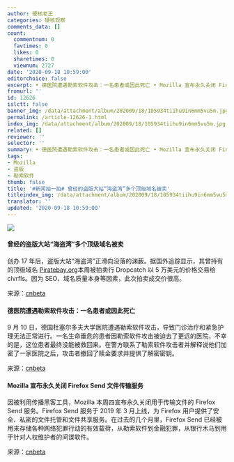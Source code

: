 ```yaml
---
author: 硬核老王
categories: 硬核观察
comments_data: []
count:
  commentnum: 0
  favtimes: 0
  likes: 0
  sharetimes: 0
  viewnum: 2727
date: '2020-09-18 10:59:00'
editorchoice: false
excerpt: • 德医院遭遇勒索软件攻击：一名患者或因此死亡 • Mozilla 宣布永久关闭 Firefox Send 文件传输服务
fromurl: ''
id: 12626
islctt: false
banner_img: /data/attachment/album/202009/18/105934tiihu9in6mm5vu5m.jpg
permalink: /article-12626-1.html
index_img: /data/attachment/album/202009/18/105934tiihu9in6mm5vu5m.jpg
related: []
reviewer: ''
selector: ''
summary: • 德医院遭遇勒索软件攻击：一名患者或因此死亡 • Mozilla 宣布永久关闭 Firefox Send 文件传输服务
tags:
- Mozilla
- 盗版
- 勒索软件
thumb: false
title: '#新闻拍一拍# 曾经的盗版大站“海盗湾”多个顶级域名被卖'
titleindex_img: /data/attachment/album/202009/18/105934tiihu9in6mm5vu5m.jpg
translator: ''
updated: '2020-09-18 10:59:00'
---
```


![](/data/attachment/album/202009/18/105934tiihu9in6mm5vu5m.jpg)


#### 曾经的盗版大站“海盗湾”多个顶级域名被卖


创办 17 年后，盗版大站“海盗湾”正滑向没落的渊薮。据国外追踪显示，其曾持有的顶级域名 [Piratebay.org](http://piratebay.org/)本周被拍卖行 Dropcatch 以 5 万美元的价格交易给 clvrfls。因为 SEO、域名质量本身等因素，此次拍卖成交价很高。


来源：[cnbeta](https://www.cnbeta.com/articles/tech/1030263.htm)


#### 德医院遭遇勒索软件攻击：一名患者或因此死亡


9 月 10 日，德国杜塞尔多夫大学医院遭遇勒索软件攻击，导致门诊治疗和紧急护理无法正常进行。一名生命垂危的患者因勒索软件攻击被迫去了更远的医院，不幸的是，这位患者最终没能被救回来。在警方联系了勒索软件攻击者并解释说他们加密了一家医院之后，攻击者撤回了赎金要求并提供了解密密钥。


来源：[cnbeta](https://www.cnbeta.com/articles/tech/1030557.htm)


#### Mozilla 宣布永久关闭 Firefox Send 文件传输服务


因被利用传播黑客工具，Mozilla 本周四宣布永久关闭用于传输文件的 Firefox Send 服务。Firefox Send 服务于 2019 年 3 月上线，为 Firefox 用户提供了安全、私密的文件托管和文件共享服务。在过去的几个月里，Firefox Send 已经被用来存储各种网络犯罪行动的有效载荷，从勒索软件到金融犯罪，从银行木马到用于针对人权维护者的间谍软件。


来源：[cnbeta](https://www.cnbeta.com/articles/tech/1030551.htm)